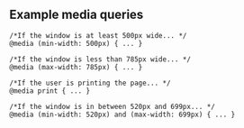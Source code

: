 ## Example media queries

<pre><code class="language-css">/*If the window is at least 500px wide... */
@media (min-width: 500px) { ... }

/*If the window is less than 785px wide... */
@media (max-width: 785px) { ... }

/*If the user is printing the page... */
@media print { ... }

/*If the window is in between 520px and 699px... */
@media (min-width: 520px) and (max-width: 699px) { ... }</code></pre>

